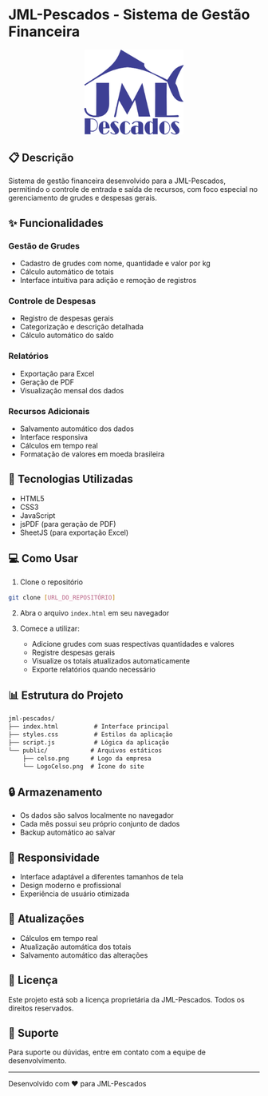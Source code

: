 # JML-Pescados - Sistema de Gestão Financeira

<center>
<img src="public/celso.png" alt="JML-Pescados" width="200">
</center>

## 📋 Descrição
Sistema de gestão financeira desenvolvido para a JML-Pescados, permitindo o controle de entrada e saída de recursos, com foco especial no gerenciamento de grudes e despesas gerais.

## ✨ Funcionalidades

### Gestão de Grudes
- Cadastro de grudes com nome, quantidade e valor por kg
- Cálculo automático de totais
- Interface intuitiva para adição e remoção de registros

### Controle de Despesas
- Registro de despesas gerais
- Categorização e descrição detalhada
- Cálculo automático do saldo

### Relatórios
- Exportação para Excel
- Geração de PDF
- Visualização mensal dos dados

### Recursos Adicionais
- Salvamento automático dos dados
- Interface responsiva
- Cálculos em tempo real
- Formatação de valores em moeda brasileira

## 🚀 Tecnologias Utilizadas
- HTML5
- CSS3
- JavaScript
- jsPDF (para geração de PDF)
- SheetJS (para exportação Excel)

## 💻 Como Usar

1. Clone o repositório
```bash
git clone [URL_DO_REPOSITÓRIO]
```

2. Abra o arquivo `index.html` em seu navegador

3. Comece a utilizar:
   - Adicione grudes com suas respectivas quantidades e valores
   - Registre despesas gerais
   - Visualize os totais atualizados automaticamente
   - Exporte relatórios quando necessário

## 📊 Estrutura do Projeto
```
jml-pescados/
├── index.html          # Interface principal
├── styles.css          # Estilos da aplicação
├── script.js           # Lógica da aplicação
└── public/            # Arquivos estáticos
    ├── celso.png      # Logo da empresa
    └── LogoCelso.png  # Ícone do site
```

## 🔒 Armazenamento
- Os dados são salvos localmente no navegador
- Cada mês possui seu próprio conjunto de dados
- Backup automático ao salvar

## 📱 Responsividade
- Interface adaptável a diferentes tamanhos de tela
- Design moderno e profissional
- Experiência de usuário otimizada

## 🔄 Atualizações
- Cálculos em tempo real
- Atualização automática dos totais
- Salvamento automático das alterações

## 📄 Licença
Este projeto está sob a licença proprietária da JML-Pescados. Todos os direitos reservados.

## 👥 Suporte
Para suporte ou dúvidas, entre em contato com a equipe de desenvolvimento.

---
Desenvolvido com ❤️ para JML-Pescados 